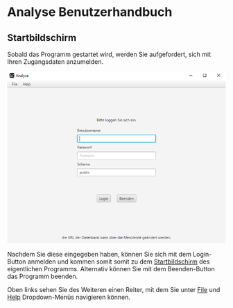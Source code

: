 # Analyse Benutzerhandbuch

## Startbildschirm
Sobald das Programm gestartet wird, werden Sie aufgefordert, sich mit Ihren Zugangsdaten anzumelden.

![LogIn-Bildschirm](resources/index.png)

Nachdem Sie diese eingegeben haben, können Sie sich mit dem Login-Button anmelden und kommen somit somit zu dem [Startbildschirm](menue/index.md) des eigentlichen Programms.
Alternativ können Sie mit dem Beenden-Button das Programm beenden.

Oben links sehen Sie des Weiteren einen Reiter, mit dem Sie unter [File](file.md) und [Help](help.md) Dropdown-Menüs navigieren können.